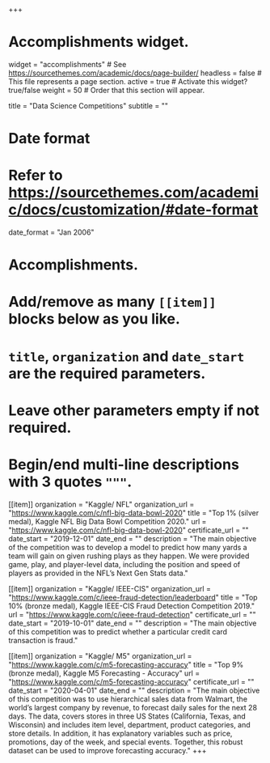 +++
# Accomplishments widget.
widget = "accomplishments"  # See https://sourcethemes.com/academic/docs/page-builder/
headless = false  # This file represents a page section.
active = true  # Activate this widget? true/false
weight = 50  # Order that this section will appear.

title = "Data Science Competitions"
subtitle = ""

# Date format
#   Refer to https://sourcethemes.com/academic/docs/customization/#date-format
date_format = "Jan 2006"

# Accomplishments.
#   Add/remove as many `[[item]]` blocks below as you like.
#   `title`, `organization` and `date_start` are the required parameters.
#   Leave other parameters empty if not required.
#   Begin/end multi-line descriptions with 3 quotes `"""`.

[[item]]
  organization = "Kaggle/ NFL"
  organization_url = "https://www.kaggle.com/c/nfl-big-data-bowl-2020"
  title = "Top 1% (silver medal), Kaggle NFL Big Data Bowl Competition 2020."
  url = "https://www.kaggle.com/c/nfl-big-data-bowl-2020"
  certificate_url = ""
  date_start = "2019-12-01"
  date_end = ""
  description = "The main objective of the competition was to develop a model to predict how many yards a team will gain on given rushing plays as they happen. We were provided game, play, and player-level data, including the position and speed of players as provided in the NFL’s Next Gen Stats data."

[[item]]
  organization = "Kaggle/ IEEE-CIS"
  organization_url = "https://www.kaggle.com/c/ieee-fraud-detection/leaderboard"
  title = "Top 10%  (bronze medal), Kaggle IEEE-CIS Fraud Detection Competition 2019."
  url = "https://www.kaggle.com/c/ieee-fraud-detection"
  certificate_url = ""
  date_start = "2019-10-01"
  date_end = ""
  description = "The main objective of this competition was to predict whether a particular credit card transaction is fraud."
  
[[item]]
  organization = "Kaggle/ M5"
  organization_url = "https://www.kaggle.com/c/m5-forecasting-accuracy"
  title = "Top 9%  (bronze medal), Kaggle M5 Forecasting - Accuracy"
  url = "https://www.kaggle.com/c/m5-forecasting-accuracy"
  certificate_url = ""
  date_start = "2020-04-01"
  date_end = ""
  description = "The main objective of this competition was to use hierarchical sales data from Walmart, the world’s largest company by revenue, to forecast daily sales for the next 28 days. The data, covers stores in three US States (California, Texas, and Wisconsin) and includes item level, department, product categories, and store details. In addition, it has explanatory variables such as price, promotions, day of the week, and special events. Together, this robust dataset can be used to improve forecasting accuracy."
+++
